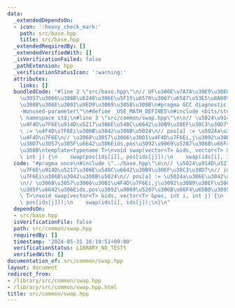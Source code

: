 ```yaml
---
data:
  _extendedDependsOn:
  - icon: ':heavy_check_mark:'
    path: src/base.hpp
    title: src/base.hpp
  _extendedRequiredBy: []
  _extendedVerifiedWith: []
  _isVerificationFailed: false
  _pathExtension: hpp
  _verificationStatusIcon: ':warning:'
  attributes:
    links: []
  bundledCode: "#line 2 \"src/base.hpp\"\n// UF\u306E\u7A7A\u30E9\u30E0\u30C0\u6E21\
    \u3057\u3066\u308B\u6240\u306E\u5F15\u6570\u3067\u6587\u53E5\u8A00\u308F\u308C\
    \u308B\u306E\u3092\u9ED9\u3089\u305B\u308B\n#pragma GCC diagnostic ignored \"\
    -Wunused-parameter\"\n#define _USE_MATH_DEFINES\n#include <bits/stdc++.h>\nusing\
    \ namespace std;\n#line 3 \"src/common/swap.hpp\"\n\n// \u5024\u914D\u5217\u3068\
    \u4F4D\u7F6E\u914D\u5217\u306E\u540C\u6642\u30B9\u30EF\u30C3\u30D7\n// ids[i]\
    \ := \u4F4D\u7F6Ei\u306B\u3042\u308B\u5024\n// pos[a] := \u5024a\u306E\u3042\u308B\
    \u4F4D\u7F6E\n// \u3068\u3057\u3066\u3001\u4F4D\u7F6Ei,j\u3092\u30B9\u30EF\u30C3\
    \u30D7\u3057\u305F\u6642\u306Eids,pos\u3092\u9069\u5207\u306B\u66F4\u65B0\u3059\
    \u308B\ntemplate<typename T>\nvoid swap(vector<T> &ids, vector<T> &pos, int i,\
    \ int j) {\n    swap(pos[ids[i]], pos[ids[j]]);\n    swap(ids[i], ids[j]);\n}\n"
  code: "#pragma once\n#include \"../base.hpp\"\n\n// \u5024\u914D\u5217\u3068\u4F4D\
    \u7F6E\u914D\u5217\u306E\u540C\u6642\u30B9\u30EF\u30C3\u30D7\n// ids[i] := \u4F4D\
    \u7F6Ei\u306B\u3042\u308B\u5024\n// pos[a] := \u5024a\u306E\u3042\u308B\u4F4D\u7F6E\
    \n// \u3068\u3057\u3066\u3001\u4F4D\u7F6Ei,j\u3092\u30B9\u30EF\u30C3\u30D7\u3057\
    \u305F\u6642\u306Eids,pos\u3092\u9069\u5207\u306B\u66F4\u65B0\u3059\u308B\ntemplate<typename\
    \ T>\nvoid swap(vector<T> &ids, vector<T> &pos, int i, int j) {\n    swap(pos[ids[i]],\
    \ pos[ids[j]]);\n    swap(ids[i], ids[j]);\n}\n"
  dependsOn:
  - src/base.hpp
  isVerificationFile: false
  path: src/common/swap.hpp
  requiredBy: []
  timestamp: '2024-05-31 16:19:51+09:00'
  verificationStatus: LIBRARY_NO_TESTS
  verifiedWith: []
documentation_of: src/common/swap.hpp
layout: document
redirect_from:
- /library/src/common/swap.hpp
- /library/src/common/swap.hpp.html
title: src/common/swap.hpp
---
```

